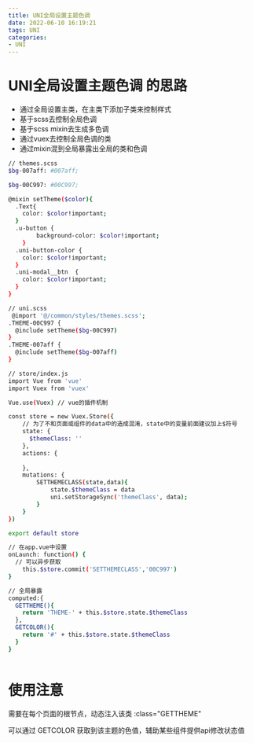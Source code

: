 ```yaml
---
title: UNI全局设置主题色调
date: 2022-06-10 16:19:21
tags: UNI 
categories: 
- UNI 
---
```


# UNI全局设置主题色调 的思路
* 通过全局设置主类，在主类下添加子类来控制样式
* 基于scss去控制全局色调
* 基于scss mixin去生成多色调
* 通过vuex去控制全局色调的类
* 通过mixin混到全局暴露出全局的类和色调
  
``` bash
// themes.scss
$bg-007aff: #007aff;

$bg-00C997: #00C997; 

@mixin setTheme($color){
  .Text{
    color: $color!important;
  }
  .u-button {
		background-color: $color!important;
	}
  .uni-button-color {
    color: $color!important;
  }
  .uni-modal__btn  {
    color: $color!important;
  }
}

// uni.scss
 @import '@/common/styles/themes.scss';
.THEME-00C997 {
  @include setTheme($bg-00C997)
}
.THEME-007aff {
  @include setTheme($bg-007aff)
}

// store/index.js
import Vue from 'vue'
import Vuex from 'vuex'

Vue.use(Vuex) // vue的插件机制

const store = new Vuex.Store({
    // 为了不和页面或组件的data中的造成混淆，state中的变量前面建议加上$符号
    state: {
      $themeClass: ''
    },
    actions: {
        
    },
    mutations: {
        SETTHEMECLASS(state,data){
            state.$themeClass = data
            uni.setStorageSync('themeClass', data);
        }
    }
})

export default store

// 在app.vue中设置
onLaunch: function() {
  // 可以异步获取
	this.$store.commit('SETTHEMECLASS','00C997')
}

// 全局暴露
computed:{
  GETTHEME(){
    return 'THEME-' + this.$store.state.$themeClass
  },
  GETCOLOR(){
    return '#' + this.$store.state.$themeClass
  }
}



```
# 使用注意
需要在每个页面的根节点，动态注入该类 :class="GETTHEME"

可以通过 GETCOLOR 获取到该主题的色值，辅助某些组件提供api修改状态值


